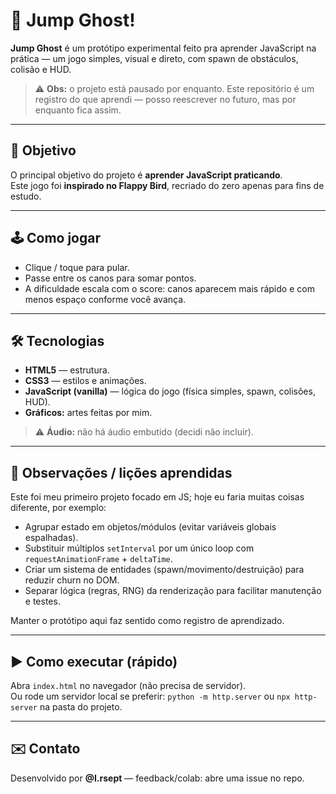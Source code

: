 # 🎰 Jump Ghost!

**Jump Ghost** é um protótipo experimental feito pra aprender JavaScript na prática — um jogo simples, visual e direto, com spawn de obstáculos, colisão e HUD.

> ⚠️ **Obs:** o projeto está pausado por enquanto. Este repositório é um registro do que aprendi — posso reescrever no futuro, mas por enquanto fica assim.

----

## 📌 Objetivo

O principal objetivo do projeto é **aprender JavaScript praticando**.  
Este jogo foi **inspirado no Flappy Bird**, recriado do zero apenas para fins de estudo.

----

## 🕹️ Como jogar

- Clique / toque para pular.  
- Passe entre os canos para somar pontos.  
- A dificuldade escala com o score: canos aparecem mais rápido e com menos espaço conforme você avança.

----

## 🛠️ Tecnologias

- **HTML5** — estrutura.  
- **CSS3** — estilos e animações.  
- **JavaScript (vanilla)** — lógica do jogo (física simples, spawn, colisões, HUD).  
- **Gráficos:** artes feitas por mim.

> ⚠️ **Áudio:** não há áudio embutido (decidi não incluir).

----

## 📝 Observações / lições aprendidas

Este foi meu primeiro projeto focado em JS; hoje eu faria muitas coisas diferente, por exemplo:

- Agrupar estado em objetos/módulos (evitar variáveis globais espalhadas).  
- Substituir múltiplos `setInterval` por um único loop com `requestAnimationFrame` + `deltaTime`.  
- Criar um sistema de entidades (spawn/movimento/destruição) para reduzir churn no DOM.  
- Separar lógica (regras, RNG) da renderização para facilitar manutenção e testes.

Manter o protótipo aqui faz sentido como registro de aprendizado.

----

## ▶️ Como executar (rápido)

Abra `index.html` no navegador (não precisa de servidor).  
Ou rode um servidor local se preferir: `python -m http.server` ou `npx http-server` na pasta do projeto.

----

## ✉️ Contato

Desenvolvido por **@I.rsept** — feedback/colab: abre uma issue no repo.
```
